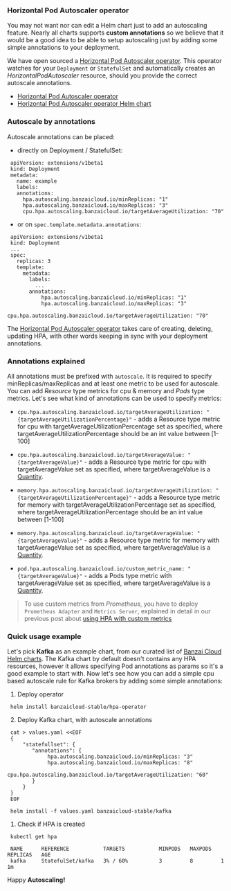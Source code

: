 ### Horizontal Pod Autoscaler operator

You may not want nor can edit a Helm chart just to add an autoscaling feature. Nearly all charts supports **custom annotations** so we believe that it would be a good idea to be able to setup autoscaling just by adding some simple annotations to your deployment. 

We have open sourced a [Horizontal Pod Autoscaler operator](https://github.com/banzaicloud/hpa-operator). This operator watches for your `Deployment` or `StatefulSet` and automatically creates an *HorizontalPodAutoscaler* resource, should you provide the correct autoscale annotations.

- [Horizontal Pod Autoscaler operator](https://github.com/banzaicloud/hpa-operator)
- [Horizontal Pod Autoscaler operator Helm chart](https://github.com/banzaicloud/banzai-charts/tree/master/hpa-operator)

### Autoscale by annotations

Autoscale annotations can be placed:

- directly on Deployment / StatefulSet:

 ```
  apiVersion: extensions/v1beta1
  kind: Deployment
  metadata:
    name: example
    labels:
    annotations:
      hpa.autoscaling.banzaicloud.io/minReplicas: "1"
      hpa.autoscaling.banzaicloud.io/maxReplicas: "3"
      cpu.hpa.autoscaling.banzaicloud.io/targetAverageUtilization: "70"
  ```

- or on `spec.template.metadata.annotations`:

 ```
  apiVersion: extensions/v1beta1
  kind: Deployment
  ...
  spec:
    replicas: 3
    template:
      metadata:
        labels:
          ...
        annotations:
            hpa.autoscaling.banzaicloud.io/minReplicas: "1"
            hpa.autoscaling.banzaicloud.io/maxReplicas: "3"
            cpu.hpa.autoscaling.banzaicloud.io/targetAverageUtilization: "70"
  ```  

The [Horizontal Pod Autoscaler operator](https://github.com/banzaicloud/hpa-operator) takes care of creating, deleting, updating HPA, with other words keeping in sync with your deployment annotations.

### Annotations explained

All annotations must be prefixed with `autoscale`. It is required to specify minReplicas/maxReplicas and at least one metric to be used for autoscale. You can add *Resource* type metrics for cpu & memory and *Pods* type metrics.
Let's see what kind of annotations can be used to specify metrics:

- ``cpu.hpa.autoscaling.banzaicloud.io/targetAverageUtilization: "{targetAverageUtilizationPercentage}"`` - adds a Resource type metric for cpu with targetAverageUtilizationPercentage set as specified, where targetAverageUtilizationPercentage should be an int value between [1-100]

- ``cpu.hpa.autoscaling.banzaicloud.io/targetAverageValue: "{targetAverageValue}"`` - adds a Resource type metric for cpu with targetAverageValue set as specified, where targetAverageValue is a [Quantity](https://godoc.org/k8s.io/apimachinery/pkg/api/resource#Quantity).

- ``memory.hpa.autoscaling.banzaicloud.io/targetAverageUtilization: "{targetAverageUtilizationPercentage}"`` - adds a Resource type metric for memory with targetAverageUtilizationPercentage set as specified, where targetAverageUtilizationPercentage should be an int value between [1-100]

- ``memory.hpa.autoscaling.banzaicloud.io/targetAverageValue: "{targetAverageValue}"`` - adds a Resource type metric for memory with targetAverageValue set as specified, where targetAverageValue is a [Quantity](https://godoc.org/k8s.io/apimachinery/pkg/api/resource#Quantity).

- ``pod.hpa.autoscaling.banzaicloud.io/custom_metric_name: "{targetAverageValue}"`` - adds a Pods type metric with targetAverageValue set as specified, where targetAverageValue is a [Quantity](https://godoc.org/k8s.io/apimachinery/pkg/api/resource#Quantity).

> To use custom metrics from *Prometheus*, you have to deploy `Prometheus Adapter` and `Metrics Server`, explained in detail in our previous post about [using HPA with custom metrics](https://banzaicloud.com/blog/k8s-horizontal-pod-autoscaler/)

### Quick usage example

Let's pick **Kafka** as an example chart, from our curated list of [Banzai Cloud Helm charts](https://github.com/banzaicloud/banzai-charts/tree/master/kafka). The Kafka chart by default doesn't contains any HPA resources, however it allows specifying Pod annotations as params so it's a good example to start with. Now let's see how you can add a simple cpu based autoscale rule for Kafka brokers by adding some simple annotations:

  1. Deploy operator

   ```
    helm install banzaicloud-stable/hpa-operator
   ```

  2. Deploy Kafka chart, with autoscale annotations

   ```
    cat > values.yaml <<EOF
    {
        "statefullset": {
           "annotations": {
                hpa.autoscaling.banzaicloud.io/minReplicas: "3"
                hpa.autoscaling.banzaicloud.io/maxReplicas: "8"
                cpu.hpa.autoscaling.banzaicloud.io/targetAverageUtilization: "60"
           }
        }
    }
    EOF

    helm install -f values.yaml banzaicloud-stable/kafka
   ```

  1. Check if HPA is created

   ```
    kubectl get hpa

    NAME      REFERENCE           TARGETS           MINPODS   MAXPODS   REPLICAS   AGE
    kafka     StatefulSet/kafka   3% / 60%          3         8         1          1m
  ```

Happy **Autoscaling!**
